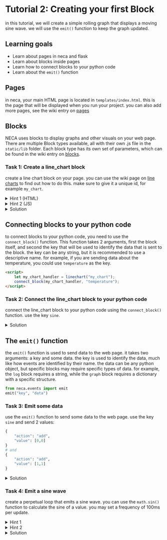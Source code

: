# Tutorial 2: Creating your first Block
in this tutorial, we will create a simple rolling graph that displays a moving sine wave. we will use the `emit()` function to keep the graph updated.

## Learning goals
- Learn about pages in neca and flask
- Learn about blocks inside pages
- Learn how to connect blocks to your python code
- Learn about the `emit()` function

## Pages
in neca, your main HTML page is located in `templates/index.html`. this is the page that will be displayed when you run your project. you can also add more pages, see the wiki entry on [pages](https://github.com/NiekAukes/eca2/wiki/Server-documentation#extending-your-web-server-with-flask)

## Blocks
NECA uses blocks to display graphs and other visuals on your web page. There are multiple Block types available, all with their own .js file in the `static/lib` folder. Each block type has its own set of parameters, which can be found in the wiki entry on [blocks](https://github.com/NiekAukes/eca2/wiki/Blocks).

### Task 1: Create a line_chart block
create a line chart block on your page. you can use the wiki page on [line charts](line-chart) to find out how to do this. make sure to give it a unique id, for example `my_chart`.

<details>
<summary>Hint 1 (HTML)</summary>

create a new `<div>` element with inside it a `<canvas>` element. give the `<canvas>` element an id, for example `my_chart`.

```html
<div>
    <canvas id="my_chart"></canvas>
</div>
```
</details>

<details>
<summary>Hint 2 (JS)</summary>

create a new `line_chart` block with the id you gave the `<canvas>` element.

```js
let my_chart_handler = linechart("my_chart");
```

</details>

<details>
<summary>Solution</summary>

```html
<div>
    <canvas id="my_chart"></canvas>
</div>
<script>
    var my_chart_handler = linechart("my_chart");
</script>
```
</details>

## Connecting blocks to your python code
to connect blocks to your python code, you need to use the `connect_block()` function. This function takes 2 arguments, first the block itself, and second the key that will be used to identify the data that is sent to the block. the key can be any string, but it is recommended to use a descriptive name. for example, if you are sending data about the temperature, you could use `temperature` as the key.
```html
<script>
    let my_chart_handler = linechart("my_chart");
    connect_block(my_chart_handler, "temperature");
</script>
```

### Task 2: Connect the line_chart block to your python code

connect the line_chart block to your python code using the `connect_block()` function. use the key `sine`.

<details>
<summary>Solution</summary>
    
```html
<script>
    let my_chart_handler = linechart("my_chart");
    connect_block(my_chart_handler, "sine");
</script>
```
</details>

## The `emit()` function
the `emit()` function is used to send data to the web page. it takes two arguments: a key and some data. the key is used to identify the data, much like how events are identified by their name. the data can be any python object, but specific blocks may require specific types of data. for example, the `log` block requires a string, while the `graph` block requires a dictionary with a specific structure.
```python
from neca.events import emit
emit("key", "data")
```

### Task 3: Emit some data
use the `emit()` function to send some data to the web page. use the key `sine` and send 2 values:
```python
{
    "action": "add",
    "value": [0,0]
}
# and
{
    "action": "add",
    "value": [1,1]
}
```

<details>
<summary>Solution</summary>

```python
@event("init")
def init():
    emit("sine", {
        "action": "add",
        "value": [0,0]
    })
    emit("sine", {
        "action": "add",
        "value": [1,1]
    })
```
</details>


### Task 4: Emit a sine wave
create a perpetual loop that emits a sine wave. you can use the `math.sin()` function to calculate the sine of a value. you may set a frequency of 100ms per update.

<details>
<summary>Hint 1</summary>

you can repeatedly fire the same event every 0.1 by using 
```python
fire_global("sinewave", ?, delay=0.1)
```
this will fire the event `sinewave` every 0.1 seconds. you can use this to create a perpetual loop.
</details>

<details>
<summary>Hint 2</summary>

use the data parameter to define your x value for the sine wave. you can use the `math.sin()` function to calculate the y value.

```python
@event("sinewave")
def sine(context, data):
    # other code  
    x = data
    # other code

    fire_global("sinewave", x+0.1, delay=0.1)  
```

</details>

<details>
<summary>Solution</summary>

```python
@event("init")
def init(context, data):
    fire_global("sinewave", 0)

@event("sinewave")
def sine(context, data):
    x = data
    y = math.sin(x)
    emit("sine", {
        "action": "add",
        "value": [x,y]
    })
    fire_global("sinewave", x+0.1, delay=0.1)
```
</details>